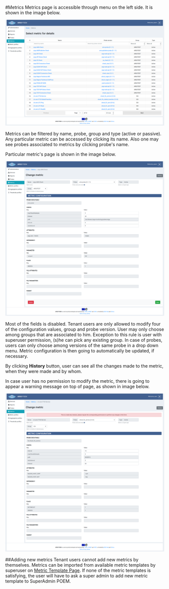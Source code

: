 #Metrics
Metrics page is accessible through menu on the left side. It is shown in the image below.

![Tenant Metrics](tenant_figs/metrics.png)

Metrics can be filtered by name, probe, group and type (active or passive). Any particular metric can be accessed by clicking its name. Also one may see probes associated to metrics by clicking probe's name.

Particular metric's page is shown in the image below.

![Tenant Metric Detail](tenant_figs/metrics_details.png)

Most of the fields is disabled. Tenant users are only allowed to modify four of the configuration values, group and probe version. User may only choose among groups that are associated to him. Exception to this rule is user with superuser permission, (s)he can pick any existing group. In case of probes, users can only choose among versions of the same probe in a drop down menu. Metric configuration is then going to automatically be updated, if necessary.

By clicking **History** button, user can see all the changes made to the metric, when they were made and by whom.

In case user has no permission to modify the metric, there is going to appear a warning message on top of page, as shown in image below.

![Tenant Metric Readonly](tenant_figs/metric_readonly.png)

##Adding new metrics
Tenant users cannot add new metrics by themselves. Metrics can be imported from available metric templates by superuser on [Metric Template Page](tenant_metric_templates.md). If none of the metric templates is satisfying, the user will have to ask a super admin to add new metric template to SuperAdmin POEM.
